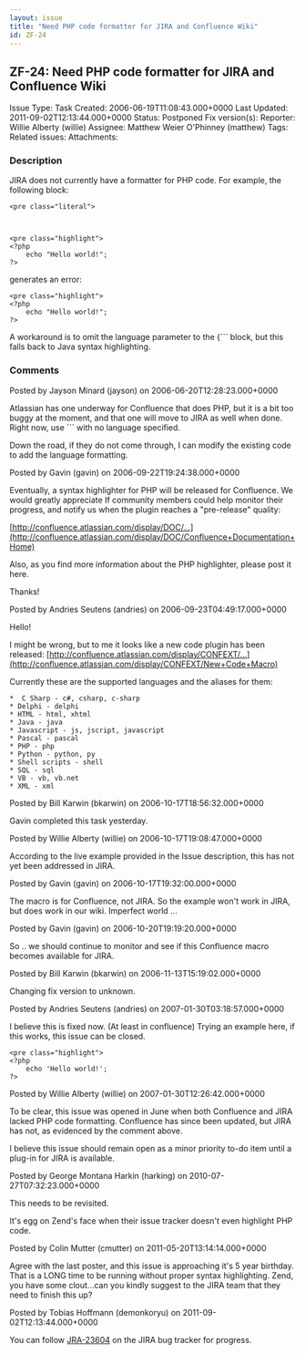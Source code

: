 ```yaml
---
layout: issue
title: "Need PHP code formatter for JIRA and Confluence Wiki"
id: ZF-24
---
```


ZF-24: Need PHP code formatter for JIRA and Confluence Wiki
-----------------------------------------------------------

 Issue Type: Task Created: 2006-06-19T11:08:43.000+0000 Last Updated: 2011-09-02T12:13:44.000+0000 Status: Postponed Fix version(s): 
 Reporter:  Willie Alberty (willie)  Assignee:  Matthew Weier O'Phinney (matthew)  Tags: 
 Related issues: 
 Attachments: 
### Description

JIRA does not currently have a formatter for PHP code. For example, the following block:

 
    <pre class="literal">



    <pre class="highlight">
    <?php
        echo "Hello world!";
    ?>


generates an error:

 
    <pre class="highlight">
    <?php
        echo "Hello world!";
    ?>


A workaround is to omit the language parameter to the {``` block, but this falls back to Java syntax highlighting.

 

 

### Comments

Posted by Jayson Minard (jayson) on 2006-06-20T12:28:23.000+0000

Atlassian has one underway for Confluence that does PHP, but it is a bit too buggy at the moment, and that one will move to JIRA as well when done. Right now, use ``` with no language specified.

Down the road, if they do not come through, I can modify the existing code to add the language formatting.

 

 

Posted by Gavin (gavin) on 2006-09-22T19:24:38.000+0000

Eventually, a syntax highlighter for PHP will be released for Confluence. We would greatly appreciate If community members could help monitor their progress, and notify us when the plugin reaches a "pre-release" quality:

[http://confluence.atlassian.com/display/DOC/…](http://confluence.atlassian.com/display/DOC/Confluence+Documentation+Home)

Also, as you find more information about the PHP highlighter, please post it here.

Thanks!

 

 

Posted by Andries Seutens (andries) on 2006-09-23T04:49:17.000+0000

Hello!

I might be wrong, but to me it looks like a new code plugin has been released: [http://confluence.atlassian.com/display/CONFEXT/…](http://confluence.atlassian.com/display/CONFEXT/New+Code+Macro)

Currently these are the supported languages and the aliases for them:

 
    *  C Sharp - c#, csharp, c-sharp
    * Delphi - delphi
    * HTML - html, xhtml
    * Java - java
    * Javascript - js, jscript, javascript
    * Pascal - pascal
    * PHP - php
    * Python - python, py
    * Shell scripts - shell
    * SQL - sql
    * VB - vb, vb.net
    * XML - xml


 

 

Posted by Bill Karwin (bkarwin) on 2006-10-17T18:56:32.000+0000

Gavin completed this task yesterday.

 

 

Posted by Willie Alberty (willie) on 2006-10-17T19:08:47.000+0000

According to the live example provided in the Issue description, this has not yet been addressed in JIRA.

 

 

Posted by Gavin (gavin) on 2006-10-17T19:32:00.000+0000

The macro is for Confluence, not JIRA. So the example won't work in JIRA, but does work in our wiki. Imperfect world ...

 

 

Posted by Gavin (gavin) on 2006-10-20T19:19:20.000+0000

So .. we should continue to monitor and see if this Confluence macro becomes available for JIRA.

 

 

Posted by Bill Karwin (bkarwin) on 2006-11-13T15:19:02.000+0000

Changing fix version to unknown.

 

 

Posted by Andries Seutens (andries) on 2007-01-30T03:18:57.000+0000

I believe this is fixed now. (At least in confluence) Trying an example here, if this works, this issue can be closed.

 
    <pre class="highlight">
    <?php
        echo 'Hello world!';
    ?>


 

 

Posted by Willie Alberty (willie) on 2007-01-30T12:26:42.000+0000

To be clear, this issue was opened in June when both Confluence and JIRA lacked PHP code formatting. Confluence has since been updated, but JIRA has not, as evidenced by the comment above.

I believe this issue should remain open as a minor priority to-do item until a plug-in for JIRA is available.

 

 

Posted by George Montana Harkin (harking) on 2010-07-27T07:32:23.000+0000

This needs to be revisited.

It's egg on Zend's face when their issue tracker doesn't even highlight PHP code.

 

 

Posted by Colin Mutter (cmutter) on 2011-05-20T13:14:14.000+0000

Agree with the last poster, and this issue is approaching it's 5 year birthday. That is a LONG time to be running without proper syntax highlighting. Zend, you have some clout...can you kindly suggest to the JIRA team that they need to finish this up?

 

 

Posted by Tobias Hoffmann (demonkoryu) on 2011-09-02T12:13:44.000+0000

You can follow [JRA-23604](https://jira.atlassian.com/browse/JRA-23604) on the JIRA bug tracker for progress.

 

 